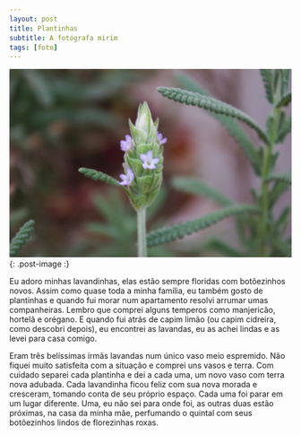 ```yaml
---
layout: post
title: Plantinhas
subtitle: A fotógrafa mirim
tags: [foto]
---
```


![pequeno botão da flor de lavanda](/assets/img/IMG_8625.png){: .post-image :}

Eu adoro minhas lavandinhas, elas estão sempre floridas com botõezinhos novos. Assim como quase toda a minha família, eu também gosto de plantinhas e quando fui morar num apartamento resolvi arrumar umas companheiras. Lembro que comprei alguns temperos como manjericão, hortelã e orégano. E quando fui atrás de capim limão (ou capim cidreira, como descobri depois), eu encontrei as lavandas, eu as achei lindas e as levei para casa comigo.

Eram três belíssimas irmãs lavandas num único vaso meio espremido. Não fiquei muito satisfeita com a situação e comprei uns vasos e terra. Com cuidado separei cada plantinha e dei a cada uma, um novo vaso com terra nova adubada. Cada lavandinha ficou feliz com sua nova morada e cresceram, tomando conta de seu próprio espaço. Cada uma foi parar em um lugar diferente. Uma, eu não sei para onde foi, as outras duas estão próximas, na casa da minha mãe, perfumando o quintal com seus botõezinhos lindos de florezinhas roxas.

